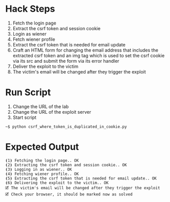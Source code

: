 # Hack Steps

1. Fetch the login page
2. Extract the csrf token and session cookie
3. Login as wiener
4. Fetch wiener profile
5. Extract the csrf token that is needed for email update
6. Craft an HTML form for changing the email address that includes the extracted csrf token and an img tag which is used to set the csrf cookie via its src and submit the form via its error handler
7. Deliver the exploit to the victim
8. The victim's email will be changed after they trigger the exploit

# Run Script

1. Change the URL of the lab
2. Change the URL of the exploit server
3. Start script

```
~$ python csrf_where_token_is_duplicated_in_cookie.py
```

# Expected Output

```
⦗1⦘ Fetching the login page.. OK
⦗2⦘ Extracting the csrf token and session cookie.. OK
⦗3⦘ Logging in as wiener.. OK
⦗4⦘ Fetching wiener profile.. OK
⦗5⦘ Extracting the csrf token that is needed for email update.. OK
⦗6⦘ Delivering the exploit to the victim.. OK
🗹 The victim's email will be changed after they trigger the exploit
🗹 Check your browser, it should be marked now as solved
```
